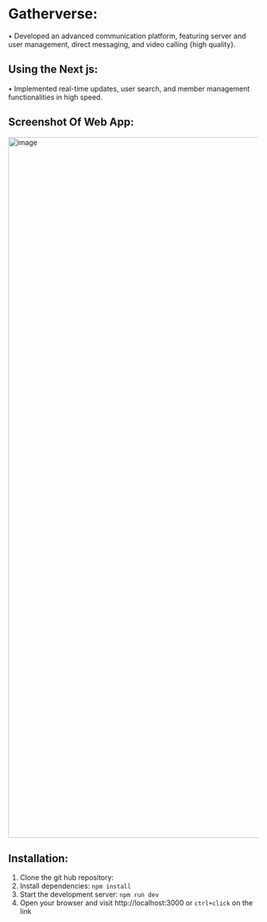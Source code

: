# Gatherverse:

• Developed an advanced communication platform, featuring server and user management, direct messaging, and video
calling {high quality}.

## Using the Next js:

• Implemented real-time updates, user search, and member management functionalities in high speed.

## Screenshot Of Web App:

 <img width="1408" alt="image" 
 src="https://utfs.io/f/mJvRnIkXEid5hKFM7btuSbW2FIKR9CTzktOLxgM7f5Gque3a">

 ## Installation:

 1. Clone the git hub repository:
 2. Install dependencies: `npm install`
 3. Start the development server: `npm run dev`
 4. Open your browser and visit http://localhost:3000 or `ctrl+click` on the link

